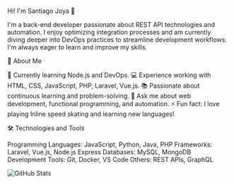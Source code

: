 Hi! I'm Santiago Joya 👋

I'm a back-end developer passionate about REST API technologies and automation. I enjoy optimizing integration processes and am currently diving deeper into DevOps practices to streamline development workflows. I'm always eager to learn and improve my skills.

🚀 About Me

🌱 Currently learning Node.js and DevOps.
💻 Experience working with HTML, CSS, JavaScript, PHP, Laravel, Vue.js.
📚 Passionate about continuous learning and problem-solving.
💬 Ask me about web development, functional programming, and automation.
⚡ Fun fact: I love playing Inline speed skating and learning new languages!

🛠️ Technologies and Tools

Programming Languages: JavaScript, Python, Java, PHP
Frameworks: Laravel, Vue.js, Node.js Express
Databases: MySQL, MongoDB
Development Tools: Git, Docker, VS Code
Others: REST APIs, GraphQL

![GitHub Stats](https://github-readme-stats.vercel.app/api?username=tu-usuario-github&show_icons=true&hide_title=true&count_private=true&hide=prs)
